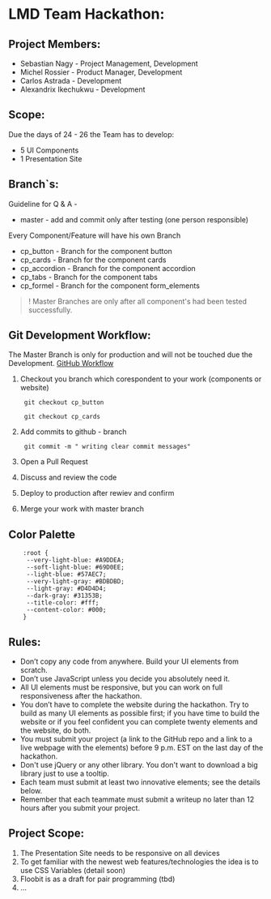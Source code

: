# LMD Team Hackathon:
## Project Members:
* Sebastian Nagy - Project Management, Development
* Michel Rossier - Product Manager, Development
* Carlos Astrada - Development
* Alexandrix Ikechukwu - Development

## Scope:
Due the days of 24 - 26 the Team has to develop:

* 5 UI Components
* 1 Presentation Site

## Branch`s:

Guideline for Q & A -

* master - add and commit only after testing (one person responsible)

Every Component/Feature will have his own Branch

* cp_button - Branch for the component button
* cp_cards -  Branch for the component cards
* cp_accordion - Branch for the component accordion
* cp_tabs - Branch for the component tabs
* cp_formel - Branch for the component form_elements


> ! Master Branches are only after all component's had been tested successfully.

## Git Development Workflow:


The Master Branch is only for production and will not be touched due the Development.
[GitHub Workflow](https://guides.github.com/introduction/flow/)

1. Checkout you branch which corespondent to your work (components or website)
    
        git checkout cp_button

        git checkout cp_cards


2. Add commits to github - branch

        git commit -m " writing clear commit messages" 

3. Open a Pull Request  

4. Discuss and review the code

5. Deploy to production after rewiev and confirm              
        
6. Merge your work with master branch

## Color Palette

        :root {
         --very-light-blue: #A9DDEA; 
         --soft-light-blue: #69D0EE;
         --light-blue: #57AEC7;
         --very-light-gray: #BDBDBD; 
         --light-gray: #D4D4D4;
         --dark-gray: #31353B;
         --title-color: #fff;
         --content-color: #000;
        }


## Rules:

* Don’t copy any code from anywhere. Build your UI elements from scratch.
* Don’t use JavaScript unless you decide you absolutely need it.
* All UI elements must be responsive, but you can work on full responsiveness after the hackathon.
* You don’t have to complete the website during the hackathon. Try to build as many UI elements as possible first; if you have time to build the website or if you feel confident you can complete twenty elements and the website, do both.
* You must submit your project (a link to the GitHub repo and a link to a live webpage with the elements) before 9 p.m. EST on the last day of the hackathon.
* Don't use jQuery or any other library. You don't want to download a big library just to use a tooltip.
* Each team must submit at least two innovative elements; see the details below.
* Remember that each teammate must submit a writeup no later than 12 hours after you submit your project.

## Project Scope:

1. The Presentation Site needs to be responsive on all devices
2. To get familiar with the newest web features/technologies the idea is to use CSS Variables (detail soon)
3. Floobit is as a draft for pair programming (tbd)
4. ...

